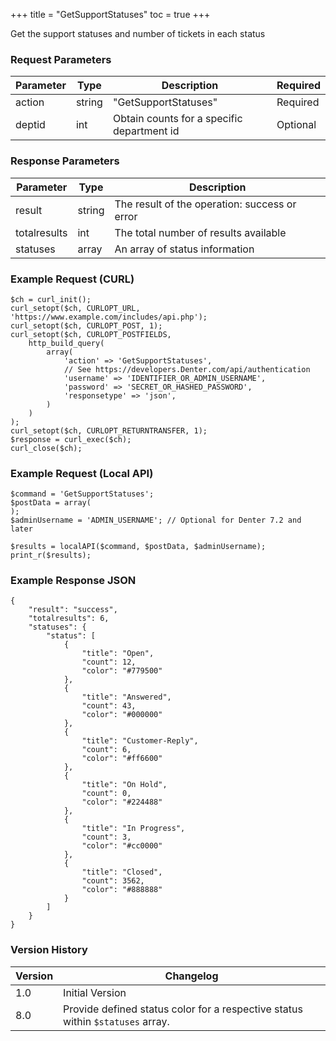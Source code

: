 +++
title = "GetSupportStatuses"
toc = true
+++

Get the support statuses and number of tickets in each status

### Request Parameters

| Parameter | Type | Description | Required |
| --------- | ---- | ----------- | -------- |
| action | string | "GetSupportStatuses" | Required |
| deptid | int | Obtain counts for a specific department id | Optional |

### Response Parameters

| Parameter | Type | Description |
| --------- | ---- | ----------- |
| result | string | The result of the operation: success or error |
| totalresults | int | The total number of results available |
| statuses | array | An array of status information |


### Example Request (CURL)

```
$ch = curl_init();
curl_setopt($ch, CURLOPT_URL, 'https://www.example.com/includes/api.php');
curl_setopt($ch, CURLOPT_POST, 1);
curl_setopt($ch, CURLOPT_POSTFIELDS,
    http_build_query(
        array(
            'action' => 'GetSupportStatuses',
            // See https://developers.Denter.com/api/authentication
            'username' => 'IDENTIFIER_OR_ADMIN_USERNAME',
            'password' => 'SECRET_OR_HASHED_PASSWORD',
            'responsetype' => 'json',
        )
    )
);
curl_setopt($ch, CURLOPT_RETURNTRANSFER, 1);
$response = curl_exec($ch);
curl_close($ch);
```


### Example Request (Local API)

```
$command = 'GetSupportStatuses';
$postData = array(
);
$adminUsername = 'ADMIN_USERNAME'; // Optional for Denter 7.2 and later

$results = localAPI($command, $postData, $adminUsername);
print_r($results);
```


### Example Response JSON

```
{
    "result": "success",
    "totalresults": 6,
    "statuses": {
        "status": [
            {
                "title": "Open",
                "count": 12,
                "color": "#779500"
            },
            {
                "title": "Answered",
                "count": 43,
                "color": "#000000"
            },
            {
                "title": "Customer-Reply",
                "count": 6,
                "color": "#ff6600"
            },
            {
                "title": "On Hold",
                "count": 0,
                "color": "#224488"
            },
            {
                "title": "In Progress",
                "count": 3,
                "color": "#cc0000"
            },
            {
                "title": "Closed",
                "count": 3562,
                "color": "#888888"
            }
        ]
    }
}
```


### Version History

| Version | Changelog |
| ------- | --------- |
| 1.0 | Initial Version |
| 8.0 | Provide defined status color for a respective status within `$statuses` array. |
